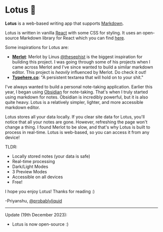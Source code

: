 # Lotus 🪷

**Lotus** is a web-based writing app that supports [Markdown](https://en.wikipedia.org/wiki/Markdown).

Lotus is written in vanilla [React](https://react.dev) with some CSS for styling. It uses an open-source Markdown library for React which you can find [here](https://github.com/remarkjs/react-markdown).

Some inspirations for Lotus are:

- **[Merlot](https://merlot.vercel.app)**: Merlot by Linus [@thesephist](https://thesephist.com/) is the biggest inspiration for building this project. I was going through some of his projects when I came across Merlot and I've since wanted to build a similar markdown editor. This project is *heavily* influenced by Merlot. Do check it out!
- **[Typehere.co](https://typehere.co)**: "A persistent textarea that will hold on to your shit."

I've always wanted to build a personal note-taking application. Earlier this year, I began using [Obsidian](https://obsidian.md) for note-taking.  That's when I truly started using markdown for notes. Obsidian is incredibly powerful, but it is also quite heavy. Lotus is a relatively simpler, lighter, and more accessible markdown editor.

Lotus stores all your data locally. If you clear site data for Lotus, you'll notice that all your notes are gone. However, refreshing the page won't change a thing. I found Merlot to be slow, and that's why Lotus is built to process in real-time. Lotus is web-based, so you can access it from any device!

TLDR:

- Locally stored notes (your data is safe)
- Real-time processing
- Dark/Light Modes
- 3 Preview Modes
- Accessible on all devices
- Free!

I hope you enjoy Lotus! 
Thanks for reading :)

-Priyanshu, [@probablyliquid](https://priyanshuvolvotkar.in/)
___

Update (19th December 2023):
- Lotus is now open-source :)
